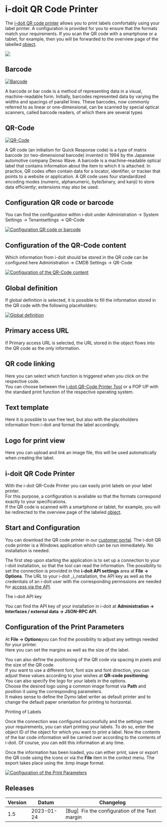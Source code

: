# i-doit QR Code Printer

The [i-doit QR code printer](./i-doit-qr-code-printer.md) allows you to print labels comfortably using your label printer. A configuration is provided for you to ensure that the formats match your requirements. If you scan the QR code with a smartphone or a tablet, for example, then you will be forwarded to the overview page of the labelled [object](../glossary.md).

[![](../assets/images/en/i-doit-pro-add-ons/qr-code/1-qrc.png)](../assets/images/en/i-doit-pro-add-ons/qr-code/1-qrc.png)

Barcode
-------

[![Barcode](../assets/images/en/i-doit-pro-add-ons/qr-code/2-qrc.png)](../assets/images/en/i-doit-pro-add-ons/qr-code/2-qrc.png)

A barcode or bar code is a method of representing data in a visual, machine-readable form. Initially, barcodes represented data by varying the widths and spacings of parallel lines. These barcodes, now commonly referred to as linear or one-dimensional, can be scanned by special optical scanners, called barcode readers, of which there are several types

QR-Code
-------

[![QR-Code](../assets/images/en/i-doit-pro-add-ons/qr-code/3-qrc.png)](../assets/images/en/i-doit-pro-add-ons/qr-code/3-qrc.png)

A QR code (an initialism for Quick Response code) is a type of matrix barcode (or two-dimensional barcode) invented in 1994 by the Japanese automotive company Denso Wave. A barcode is a machine-readable optical label that contains information about the item to which it is attached. In practice, QR codes often contain data for a locator, identifier, or tracker that points to a website or application. A QR code uses four standardized encoding modes (numeric, alphanumeric, byte/binary, and kanji) to store data efficiently; extensions may also be used.

Configuration QR code or barcode
--------------------------------

You can find the configuration within i-doit under Administration → System Settings → Tenantsettings → QR-Code

[![Configuration QR code or barcode](../assets/images/en/i-doit-pro-add-ons/qr-code/4-qrc.png)](../assets/images/en/i-doit-pro-add-ons/qr-code/4-qrc.png)

Configuration of the QR-Code content
------------------------------------

Which information from i-doit should be stored in the QR code can be configured here Administration → CMDB Settings → QR-Code

[![Configuration of the QR-Code content](../assets/images/en/i-doit-pro-add-ons/qr-code/5-qrc.png)](../assets/images/en/i-doit-pro-add-ons/qr-code/5-qrc.png)

Global definition
-----------------

If global definition is selected, it is possible to fill the information stored in the QR code with the following placeholders:

[![Global definition](../assets/images/en/i-doit-pro-add-ons/qr-code/6-qrc.png)](../assets/images/en/i-doit-pro-add-ons/qr-code/6-qrc.png)

Primary access URL
------------------

If Primary access URL is selected, the URL stored in the object flows into the QR code as the only information.

QR code linking
---------------

Here you can select which function is triggered when you click on the respective code.  
You can choose between the [i-doit QR-Code Printer Tool](./i-doit-qr-code-printer.md) or a POP UP with the standard print function of the respective operating system.

Text template
-------------

Here it is possible to use free text, but also with the placeholders information from i-doit and format the label accordingly.

Logo for print view
-------------------

Here you can upload and link an image file, this will be used automatically when creating the label.

i-doit QR Code Printer
----------------------

With the i-doit QR-Code Printer you can easily print labels on your label printer.  
For this purpose, a configuration is available so that the formats correspond exactly to your specifications.  
If the QR code is scanned with a smartphone or tablet, for example, you will be redirected to the overview page of the labeled [object](../glossary.md).

Start and Configuration
-----------------------

You can download the QR code printer in our [customer portal](../system-administration/customer-portal.md). The i-doit QR code printer is a Windows application which can be run immediately. No installation is needed.

The first step upon starting the application is to set up a connection to your i-doit installation, so that the tool can read the information. The possibility to set the connection is provided in the **i-doit API settings** area at **File →** **Options**. The URL to your i-doit _i_nstallation, the API key as well as the credentials of an i-doit user with the corresponding permissions are needed for [access via the API](./api/index.md).

The i-doit API key

You can find the API key of your installation in i-doit at **Administration → Interfaces / external data → JSON-RPC API**.

Configuration of the Print Parameters
-------------------------------------
  
At **File → Options**you can find the possibility to adjust any settings needed for your printer.  
Here you can set the margins as well as the size of the label.

You can also define the positioning of the QR code via spacing in pixels and the size of the QR code.  
If you want to use a different font, font size and font direction, you can adjust these values according to your wishes at **QR-code positioning**.  
You can also specify the logo for your labels in the options.  
Choose the desired logo using a common image format via **Path** and position it using the corresponding parameters.  
It makes sense to define the Dymo label writer as default printer and to change the default paper orientation for printing to horizontal.

Printing of Labels

Once the connection was configured successfully and the settings meet your requirements, you can start printing your labels. To do so, enter the object ID of the object for which you want to print a label. Now the contents of the bar code information will be carried over according to the contents of i-doit. Of course, you can edit this information at any time.

Once the information has been loaded, you can either print, save or export the QR code using the icons or via the **File** item in the context menu. The export takes place using the .bmp image format.

[![Configuration of the Print Parameters](../assets/images/en/i-doit-pro-add-ons/qr-code/7-qrc.png)](../assets/images/en/i-doit-pro-add-ons/qr-code/7-qrc.png)

Releases
--------

| Version | Datum | Changelog |
| --- | --- | --- |
| 1.5 | 2023-01-24 | \[Bug\]  Fix the configuration of the Text margin |